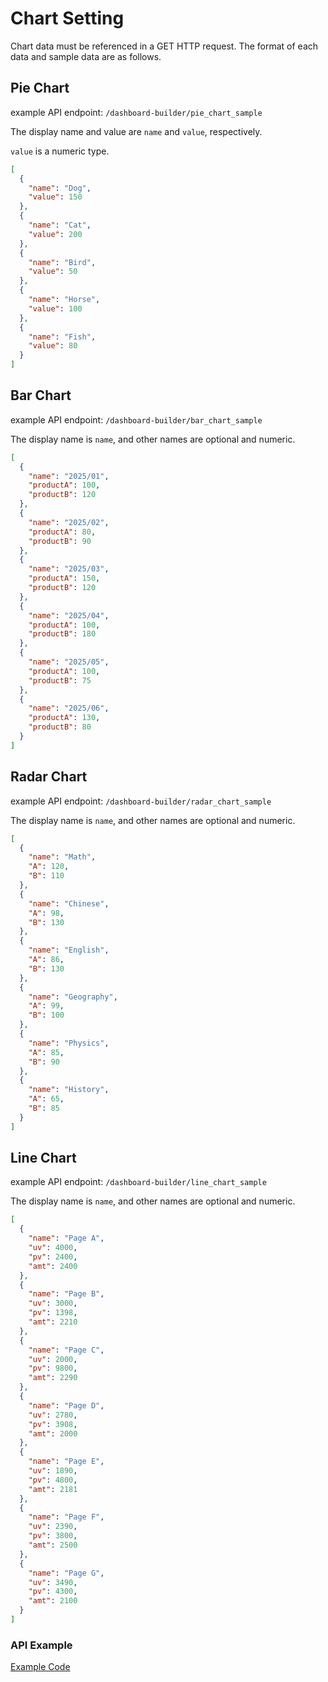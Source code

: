 # Chart Setting

Chart data must be referenced in a GET HTTP request.
The format of each data and sample data are as follows.

## Pie Chart

example API endpoint: `/dashboard-builder/pie_chart_sample`

The display name and value are `name` and `value`, respectively.

`value` is a numeric type.

```json
[
  {
    "name": "Dog",
    "value": 150
  },
  {
    "name": "Cat",
    "value": 200
  },
  {
    "name": "Bird",
    "value": 50
  },
  {
    "name": "Horse",
    "value": 100
  },
  {
    "name": "Fish",
    "value": 80
  }
]
```

## Bar Chart

example API endpoint: `/dashboard-builder/bar_chart_sample`

The display name is `name`, and other names are optional and numeric.

```json
[
  {
    "name": "2025/01",
    "productA": 100,
    "productB": 120
  },
  {
    "name": "2025/02",
    "productA": 80,
    "productB": 90
  },
  {
    "name": "2025/03",
    "productA": 150,
    "productB": 120
  },
  {
    "name": "2025/04",
    "productA": 100,
    "productB": 180
  },
  {
    "name": "2025/05",
    "productA": 100,
    "productB": 75
  },
  {
    "name": "2025/06",
    "productA": 130,
    "productB": 80
  }
]
```

## Radar Chart
example API endpoint: `/dashboard-builder/radar_chart_sample`

The display name is `name`, and other names are optional and numeric.

```json
[
  {
    "name": "Math",
    "A": 120,
    "B": 110
  },
  {
    "name": "Chinese",
    "A": 98,
    "B": 130
  },
  {
    "name": "English",
    "A": 86,
    "B": 130
  },
  {
    "name": "Geography",
    "A": 99,
    "B": 100
  },
  {
    "name": "Physics",
    "A": 85,
    "B": 90
  },
  {
    "name": "History",
    "A": 65,
    "B": 85
  }
]
```

## Line Chart
example API endpoint: `/dashboard-builder/line_chart_sample`

The display name is `name`, and other names are optional and numeric.

```json
[
  {
    "name": "Page A",
    "uv": 4000,
    "pv": 2400,
    "amt": 2400
  },
  {
    "name": "Page B",
    "uv": 3000,
    "pv": 1398,
    "amt": 2210
  },
  {
    "name": "Page C",
    "uv": 2000,
    "pv": 9800,
    "amt": 2290
  },
  {
    "name": "Page D",
    "uv": 2780,
    "pv": 3908,
    "amt": 2000
  },
  {
    "name": "Page E",
    "uv": 1890,
    "pv": 4800,
    "amt": 2181
  },
  {
    "name": "Page F",
    "uv": 2390,
    "pv": 3800,
    "amt": 2500
  },
  {
    "name": "Page G",
    "uv": 3490,
    "pv": 4300,
    "amt": 2100
  }
]
```

### API Example

[Example Code](https://github.com/yasudacloud/strapi-plugin-dashboard-builder/blob/main/server/src/controllers/controller.ts#L14-L161)
